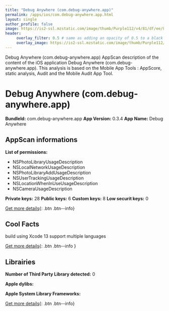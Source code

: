 ```yaml
---
title: "Debug Anywhere (com.debug-anywhere.app)"
permalink: /apps/ios/com.debug-anywhere.app.html
layout: single
author_profile: false
image: https://is2-ssl.mzstatic.com/image/thumb/Purple112/v4/81/df/ee/81dfee45-3bfb-5dd3-9d53-98999f73c647/AppIcon-0-0-1x_U007emarketing-0-0-0-5-0-0-sRGB-0-0-0-GLES2_U002c0-512MB-85-220-0-0.png/512x512bb.jpg
header: 
     overlay_filter: 0.5 # same as adding an opacity of 0.5 to a black background
     overlay_image: https://is2-ssl.mzstatic.com/image/thumb/Purple112/v4/81/df/ee/81dfee45-3bfb-5dd3-9d53-98999f73c647/AppIcon-0-0-1x_U007emarketing-0-0-0-5-0-0-sRGB-0-0-0-GLES2_U002c0-512MB-85-220-0-0.png/512x512bb.jpg
---
```

Debug Anywhere (com.debug-anywhere.app) AppScan description of the content of the iOS application Debug Anywhere (com.debug-anywhere.app). This analysis is based on the Mobile App Tools : AppScore, static analysis, Audit and the Mobile Audit App Tool.

# Debug Anywhere (com.debug-anywhere.app)

**BundleId:** com.debug-anywhere.app
**App Version:** 0.3.4
**App Name:** Debug Anywhere


## AppScan informations 

**List of permissions:** 
- NSPhotoLibraryUsageDescription
- NSLocalNetworkUsageDescription
- NSPhotoLibraryAddUsageDescription
- NSUserTrackingUsageDescription
- NSLocationWhenInUseUsageDescription
- NSCameraUsageDescription
  
  
**Private keys:** 28
**Public keys:** 6
**Custom keys:** 8
**Low securit keys:** 0
  
[Get more details](/pricing.html){: .btn .btn--info}

## Cool Facts

build using Xcode 13
support multiple languages
  
[Get more details](/pricing.html){: .btn .btn--info }

## Librairies 
**Number of Third Party Library detected:** 0


**Apple dylibs:**


**Apple System Library Frameworks:**


  
[Get more details](/pricing.html){: .btn .btn--info}

